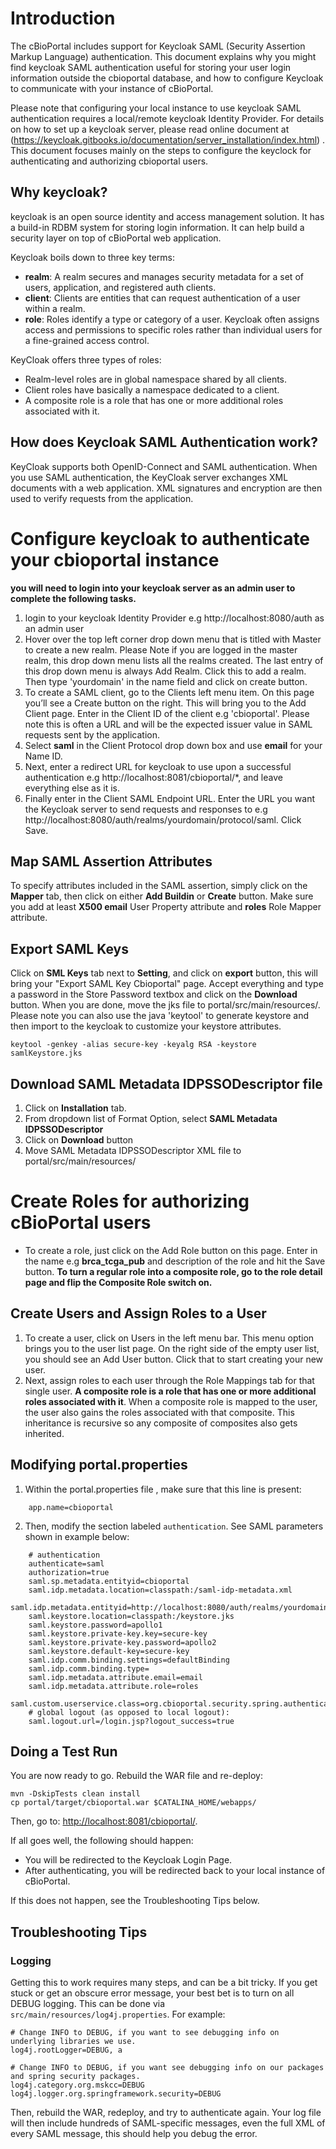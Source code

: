 # Introduction

The cBioPortal includes support for Keycloak SAML (Security Assertion Markup Language) authentication. This document explains why you might find keycloak SAML authentication useful for storing your user login information outside 
the cbioportal database, and how to configure Keycloak to communicate with your instance of cBioPortal.

Please note that configuring your local instance to use keycloak SAML authentication requires a local/remote keycloak Identity Provider. For details on how to set up a keycloak server, please read online document at (https://keycloak.gitbooks.io/documentation/server_installation/index.html) .  
This document focuses mainly on the steps to configure the keyclock for authenticating and authorizing cbioportal users.  

## Why keycloak?

keycloak is an open source identity and access management solution. It has a build-in RDBM system for storing login information. It can help build a security layer on top of cBioPortal web application.

Keycloak boils down to three key terms:
* **realm**: A realm secures and manages security metadata for a set of users, application, and registered auth clients.
* **client**: Clients are entities that can request authentication of a user within a realm.
* **role**: Roles identify a type or category of a user. Keycloak often assigns access and permissions to specific roles rather than individual users for a fine-grained access control. 

KeyCloak offers three types of roles: 
* Realm-level roles are in global namespace shared by all clients. 
* Client roles have basically a namespace dedicated to a client. 
* A composite role is a role that has one or more additional roles associated with it. 



## How does Keycloak SAML Authentication work?

KeyCloak supports both OpenID-Connect and SAML authentication. When you use SAML authentication, the KeyCloak server exchanges XML documents with a web application. XML signatures and encryption are then used to verify requests from the application.

# Configure keycloak to authenticate your cbioportal instance
**you will need to login into your keycloak server as an admin user to complete the following tasks.**
1. login to your keycloak Identity Provider e.g http://localhost:8080/auth as an admin user
2. Hover over the top left corner drop down menu that is titled with Master to create a new realm. 
Please Note if you are logged in the master realm, this drop down menu lists all the realms created. The last entry of this drop down menu is always Add Realm. Click this to add a realm. Then type 'yourdomain' in the name field and click on create button.
3. To create a SAML client, go to the Clients left menu item. On this page you’ll see a Create button on the right. This will bring you to the Add Client page.
Enter in the Client ID of the client e.g 'cbioportal'. 
Please note this is often a URL and will be the expected issuer value in SAML requests sent by the application. 
4. Select **saml** in the Client Protocol drop down box and use **email** for your Name ID. 
5. Next, enter a redirect URL for keycloak to use upon a successful authentication e.g http://localhost:8081/cbioportal/*, and leave everything else as it is. 
6. Finally enter in the Client SAML Endpoint URL. Enter the URL you want the Keycloak server to send requests and responses to e.g http://localhost:8080/auth/realms/yourdomain/protocol/saml. Click Save. 

## Map SAML Assertion Attributes
To specify attributes included in the SAML assertion, simply click on the **Mapper** tab, then click on either **Add Buildin** or **Create** button. 
Make sure you add at least **X500 email** User Property attribute and **roles** Role Mapper attribute.

## Export SAML Keys
Click on **SML Keys** tab next to **Setting**, and click on **export** button, this will bring your "Export SAML Key Cbioportal" page.
 Accept everything and type a password in the Store Password textbox and click on the **Download** button. 
When you are done, move the jks file to portal/src/main/resources/.
Please note you can also use the java 'keytool' to generate keystore and then import to the keycloak to customize your keystore attributes.
```
keytool -genkey -alias secure-key -keyalg RSA -keystore samlKeystore.jks
```
## Download SAML Metadata IDPSSODescriptor file
1. Click on **Installation** tab.
2. From dropdown list of Format Option, select **SAML Metadata IDPSSODescriptor**
3. Click on **Download** button
4. Move SAML Metadata IDPSSODescriptor XML file to portal/src/main/resources/


# Create Roles for authorizing cBioPortal users
* To create a role, just click on the Add Role button on this page. Enter in the name e.g **brca_tcga_pub** and description of the role and hit the Save button.
**To turn a regular role into a composite role, go to the role detail page and flip the Composite Role switch on.**


## Create Users and Assign Roles to a User
1. To create a user, click on Users in the left menu bar. This menu option brings you to the user list page. On the right side of the empty user list,
 you should see an Add User button. Click that to start creating your new user.
2. Next, assign roles to each user through the Role Mappings tab for that single user.
**A composite role is a role that has one or more additional roles associated with it**. When a composite role is mapped to the user,
 the user also gains the roles associated with that composite. This inheritance is recursive so any composite of composites also gets inherited.


## Modifying portal.properties

1. Within the portal.properties file , make sure that this line is present:
```
    app.name=cbioportal
```
2. Then, modify the section labeled `authentication`. See SAML parameters shown in example below:
```
    # authentication
    authenticate=saml
    authorization=true
    saml.sp.metadata.entityid=cbioportal
    saml.idp.metadata.location=classpath:/saml-idp-metadata.xml
    saml.idp.metadata.entityid=http://localhost:8080/auth/realms/yourdomain
    saml.keystore.location=classpath:/keystore.jks
    saml.keystore.password=apollo1
    saml.keystore.private-key.key=secure-key
    saml.keystore.private-key.password=apollo2
    saml.keystore.default-key=secure-key
    saml.idp.comm.binding.settings=defaultBinding
    saml.idp.comm.binding.type=
    saml.idp.metadata.attribute.email=email
    saml.idp.metadata.attribute.role=roles
    saml.custom.userservice.class=org.cbioportal.security.spring.authentication.keycloak.SAMLUserDetailsServiceImpl
    # global logout (as opposed to local logout):
    saml.logout.url=/login.jsp?logout_success=true
```
## Doing a Test Run

You are now ready to go. Rebuild the WAR file and re-deploy:

```
mvn -DskipTests clean install
cp portal/target/cbioportal.war $CATALINA_HOME/webapps/
```

Then, go to:  [http://localhost:8081/cbioportal/](http://localhost:8081/cbioportal/).

If all goes well, the following should happen:

* You will be redirected to the Keycloak Login Page.
* After authenticating, you will be redirected back to your local instance of cBioPortal.

If this does not happen, see the Troubleshooting Tips  below.

## Troubleshooting Tips 

### Logging

Getting this to work requires many steps, and can be a bit tricky.  If you get stuck or get an obscure error message, your best bet is to turn on all DEBUG logging. 
 This can be done via `src/main/resources/log4j.properties`.  For example:

```
# Change INFO to DEBUG, if you want to see debugging info on underlying libraries we use.
log4j.rootLogger=DEBUG, a

# Change INFO to DEBUG, if you want see debugging info on our packages and spring security packages.
log4j.category.org.mskcc=DEBUG
log4j.logger.org.springframework.security=DEBUG
```

Then, rebuild the WAR, redeploy, and try to authenticate again.  Your log file will then include hundreds of SAML-specific messages, 
even the full XML of every SAML message, this should help you debug the error.